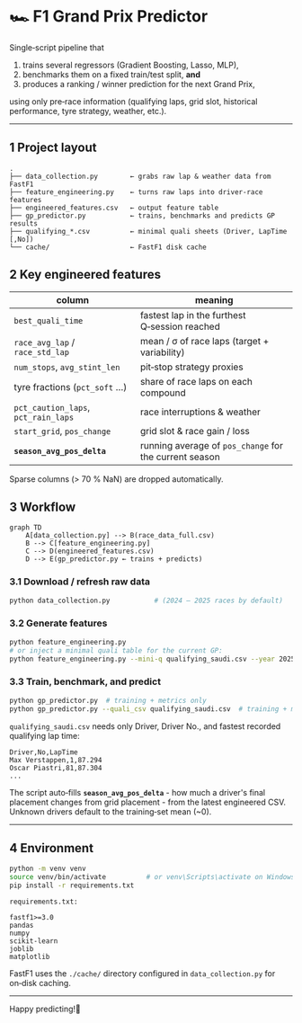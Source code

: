 # 🏎️ F1 Grand Prix Predictor

Single‑script pipeline that

1. trains several regressors (Gradient Boosting, Lasso, MLP),  
2. benchmarks them on a fixed train/test split, **and**  
3. produces a ranking / winner prediction for the next Grand Prix,

using only pre‑race information (qualifying laps, grid slot, historical
performance, tyre strategy, weather, etc.).

---

## 1 Project layout
```text
.
├── data_collection.py        ← grabs raw lap & weather data from FastF1
├── feature_engineering.py    ← turns raw laps into driver‑race features
├── engineered_features.csv   ← output feature table
├── gp_predictor.py           ← trains, benchmarks and predicts GP results
├── qualifying_*.csv          ← minimal quali sheets (Driver, LapTime [,No])
└── cache/                    ← FastF1 disk cache
```

## 2 Key engineered features

| column                              | meaning                                                                     |
|-------------------------------------|-----------------------------------------------------------------------------|
| `best_quali_time`                   | fastest lap in the furthest Q‑session reached                               |
| `race_avg_lap` / `race_std_lap`     | mean / σ of race laps (target + variability)                                |
| `num_stops`, `avg_stint_len`        | pit‑stop strategy proxies                                                   |
| tyre fractions (`pct_soft` …)       | share of race laps on each compound                                         |
| `pct_caution_laps`, `pct_rain_laps` | race interruptions & weather                                                |
| `start_grid`, `pos_change`          | grid slot & race gain / loss                                                |
| **`season_avg_pos_delta`**          | running average of `pos_change` for the current season                      |

Sparse columns (> 70 % NaN) are dropped automatically.

## 3 Workflow

```mermaid
graph TD
    A[data_collection.py] --> B(race_data_full.csv)
    B --> C[feature_engineering.py]
    C --> D(engineered_features.csv)
    D --> E(gp_predictor.py ← trains + predicts)
```

### 3.1 Download / refresh raw data
```bash
python data_collection.py           # (2024 – 2025 races by default)
```

### 3.2 Generate features
```bash
python feature_engineering.py
# or inject a minimal quali table for the current GP:
python feature_engineering.py --mini-q qualifying_saudi.csv --year 2025 --round 4
```

### 3.3 Train, benchmark, and predict
```bash
python gp_predictor.py  # training + metrics only
python gp_predictor.py --quali_csv qualifying_saudi.csv  # training + metrics + prediction
```

`qualifying_saudi.csv` needs only Driver, Driver No., and fastest recorded qualifying lap time:
```csv
Driver,No,LapTime
Max Verstappen,1,87.294
Oscar Piastri,81,87.304
...
```
The script auto‑fills **`season_avg_pos_delta`** - how much a driver's final placement changes from grid placement - from the latest engineered CSV.
Unknown drivers default to the training‑set mean (~0).

---

## 4 Environment

```bash
python -m venv venv
source venv/bin/activate          # or venv\Scripts\activate on Windows
pip install -r requirements.txt
```

`requirements.txt:`
```
fastf1>=3.0
pandas
numpy
scikit-learn
joblib
matplotlib
```

FastF1 uses the `./cache/` directory configured in `data_collection.py` for on‑disk caching.

---

Happy predicting!🏁
